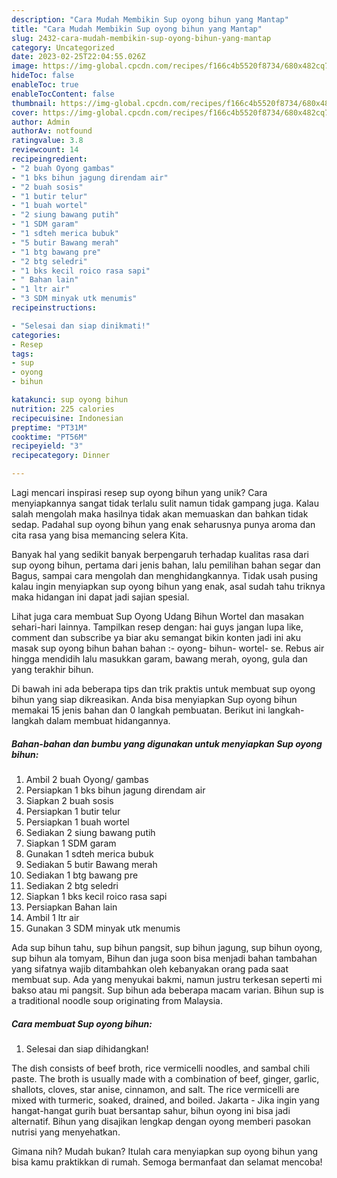 ```yaml
---
description: "Cara Mudah Membikin Sup oyong bihun yang Mantap"
title: "Cara Mudah Membikin Sup oyong bihun yang Mantap"
slug: 2432-cara-mudah-membikin-sup-oyong-bihun-yang-mantap
category: Uncategorized
date: 2023-02-25T22:04:55.026Z
image: https://img-global.cpcdn.com/recipes/f166c4b5520f8734/680x482cq70/sup-oyong-bihun-foto-resep-utama.jpg
hideToc: false
enableToc: true
enableTocContent: false
thumbnail: https://img-global.cpcdn.com/recipes/f166c4b5520f8734/680x482cq70/sup-oyong-bihun-foto-resep-utama.jpg
cover: https://img-global.cpcdn.com/recipes/f166c4b5520f8734/680x482cq70/sup-oyong-bihun-foto-resep-utama.jpg
author: Admin
authorAv: notfound
ratingvalue: 3.8
reviewcount: 14
recipeingredient:
- "2 buah Oyong gambas"
- "1 bks bihun jagung direndam air"
- "2 buah sosis"
- "1 butir telur"
- "1 buah wortel"
- "2 siung bawang putih"
- "1 SDM garam"
- "1 sdteh merica bubuk"
- "5 butir Bawang merah"
- "1 btg bawang pre"
- "2 btg seledri"
- "1 bks kecil roico rasa sapi"
- " Bahan lain"
- "1 ltr air"
- "3 SDM minyak utk menumis"
recipeinstructions:

- "Selesai dan siap dinikmati!"
categories:
- Resep
tags:
- sup
- oyong
- bihun

katakunci: sup oyong bihun 
nutrition: 225 calories
recipecuisine: Indonesian
preptime: "PT31M"
cooktime: "PT56M"
recipeyield: "3"
recipecategory: Dinner

---
```





Lagi mencari inspirasi resep sup oyong bihun yang unik? Cara menyiapkannya sangat tidak terlalu sulit namun tidak gampang juga. Kalau salah mengolah maka hasilnya tidak akan memuaskan dan bahkan tidak sedap. Padahal sup oyong bihun yang enak seharusnya punya aroma dan cita rasa yang bisa memancing selera Kita.





Banyak hal yang sedikit banyak berpengaruh terhadap kualitas rasa dari sup oyong bihun, pertama dari jenis bahan, lalu pemilihan bahan segar dan Bagus, sampai cara mengolah dan menghidangkannya. Tidak usah pusing kalau ingin menyiapkan sup oyong bihun yang enak,      asal sudah tahu triknya maka hidangan ini dapat jadi sajian spesial.














Lihat juga cara membuat Sup Oyong Udang Bihun Wortel dan masakan sehari-hari lainnya. Tampilkan resep dengan: hai guys jangan lupa like, comment dan subscribe ya biar aku semangat bikin konten jadi ini aku masak sup oyong bihun bahan bahan :- oyong- bihun- wortel- se. Rebus air hingga mendidih lalu masukkan garam, bawang merah, oyong, gula dan yang terakhir bihun.






Di bawah ini ada beberapa tips dan trik praktis untuk membuat sup oyong bihun yang siap dikreasikan. Anda bisa menyiapkan Sup oyong bihun memakai 15 jenis bahan dan 0 langkah pembuatan. Berikut ini langkah-langkah dalam membuat hidangannya.

<!--inarticleads1-->

##### Bahan-bahan dan bumbu yang digunakan untuk menyiapkan Sup oyong bihun:

1. Ambil 2 buah Oyong/ gambas
1. Persiapkan 1 bks bihun jagung direndam air
1. Siapkan 2 buah sosis
1. Persiapkan 1 butir telur
1. Persiapkan 1 buah wortel
1. Sediakan 2 siung bawang putih
1. Siapkan 1 SDM garam
1. Gunakan 1 sdteh merica bubuk
1. Sediakan 5 butir Bawang merah
1. Sediakan 1 btg bawang pre
1. Sediakan 2 btg seledri
1. Siapkan 1 bks kecil roico rasa sapi
1. Persiapkan  Bahan lain
1. Ambil 1 ltr air
1. Gunakan 3 SDM minyak utk menumis


Ada sup bihun tahu, sup bihun pangsit, sup bihun jagung, sup bihun oyong, sup bihun ala tomyam, Bihun dan juga soon bisa menjadi bahan tambahan yang sifatnya wajib ditambahkan oleh kebanyakan orang pada saat membuat sup. Ada yang menyukai bakmi, namun justru terkesan seperti mi bakso atau mi pangsit. Sup bihun ada beberapa macam varian. Bihun sup is a traditional noodle soup originating from Malaysia. 

<!--inarticleads2-->

##### Cara membuat Sup oyong bihun:


1. Selesai dan siap dihidangkan!

The dish consists of beef broth, rice vermicelli noodles, and sambal chili paste. The broth is usually made with a combination of beef, ginger, garlic, shallots, cloves, star anise, cinnamon, and salt. The rice vermicelli are mixed with turmeric, soaked, drained, and boiled. Jakarta - Jika ingin yang hangat-hangat gurih buat bersantap sahur, bihun oyong ini bisa jadi alternatif. Bihun yang disajikan lengkap dengan oyong memberi pasokan nutrisi yang menyehatkan. 

Gimana nih? Mudah bukan? Itulah cara menyiapkan sup oyong bihun yang bisa kamu praktikkan di rumah. Semoga bermanfaat dan selamat mencoba!
